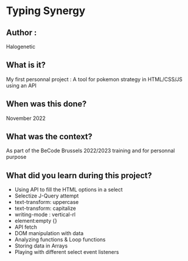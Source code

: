 # Typing Synergy

## Author :
Halogenetic

## What is it?
My first personnal project : A tool for pokemon strategy in HTML/CSS/JS using an API

## When was this done?
November 2022

## What was the context?
As part of the BeCode Brussels 2022/2023 training and for personnal purpose

## What did you learn during this project?
- Using API to fill the HTML options in a select
- Selectize J-Query attempt
- text-transform: uppercase
- text-transform: capitalize
- writing-mode : vertical-rl
- element:empty {}
- API fetch
- DOM manipulation with data
- Analyzing functions & Loop functions
- Storing data in Arrays
- Playing with different select event listeners

